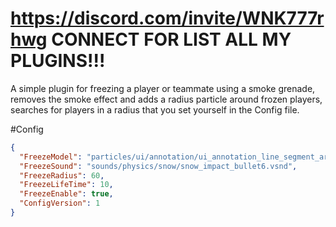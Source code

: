 # https://discord.com/invite/WNK777rhwg CONNECT FOR LIST ALL MY PLUGINS!!!

A simple plugin for freezing a player or teammate using a smoke grenade, removes the smoke effect and adds a radius particle around frozen players, searches for players in a radius that you set yourself in the Config file.


#Config

```JSON
{
  "FreezeModel": "particles/ui/annotation/ui_annotation_line_segment_arrow.vpcf",
  "FreezeSound": "sounds/physics/snow/snow_impact_bullet6.vsnd",
  "FreezeRadius": 60,
  "FreezeLifeTime": 10,
  "FreezeEnable": true,
  "ConfigVersion": 1
}
```
